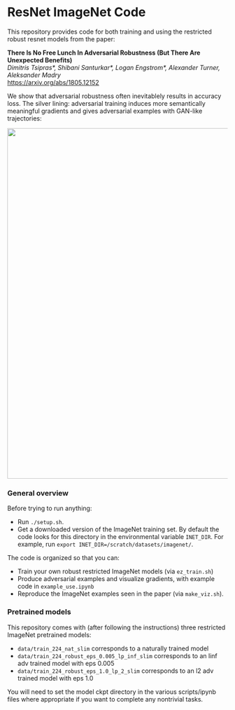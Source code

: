# ResNet ImageNet Code

This repository provides code for both training and using the restricted robust resnet models from the paper: 

**There Is No Free Lunch In Adversarial Robustness (But There Are Unexpected Benefits)**  
*Dimitris Tsipras\*, Shibani Santurkar\*, Logan Engstrom\*, Alexander Turner, Aleksander Madry*  
https://arxiv.org/abs/1805.12152  

We show that adversarial robustness often inevitablely results in accuracy loss. The silver lining: adversarial training induces more semantically meaningful gradients and gives adversarial examples with GAN-like trajectories:  

<img src = 'https://pbs.twimg.com/media/DengXkCWAAADnUN.jpg:large' width='800px' />

### General overview ###

Before trying to run anything: 

- Run `./setup.sh`. 
- Get a downloaded version of the ImageNet training set. By default the code looks for this directory in the environmental variable `INET_DIR`. For example, run `export INET_DIR=/scratch/datasets/imagenet/`. 

The code is organized so that you can: 

- Train your own robust restricted ImageNet models (via `ez_train.sh`)
- Produce adversarial examples and visualize gradients, with example code in `example_use.ipynb`
- Reproduce the ImageNet examples seen in the paper (via `make_viz.sh`). 

### Pretrained models
This repository comes with (after following the instructions) three restricted ImageNet pretrained models:

- `data/train_224_nat_slim` corresponds to a naturally trained model
- `data/train_224_robust_eps_0.005_lp_inf_slim` corresponds to an linf adv trained model with eps 0.005
- `data/train_224_robust_eps_1.0_lp_2_slim` corresponds to an l2 adv trained model with eps 1.0

You will need to set the model ckpt directory in the various scripts/ipynb files where appropriate if you want to complete any nontrivial tasks. 
